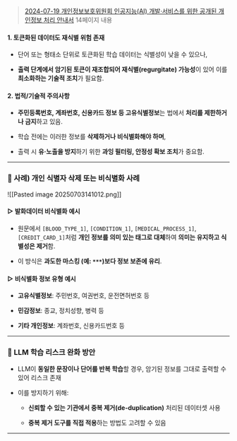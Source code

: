 
> [2024-07-19 개인정보보호위원회 인공지능(AI) 개발·서비스를 위한 공개된 개인정보 처리 안내서](https://www.pipc.go.kr/np/cop/bbs/selectBoardArticle.do?bbsId=BS217&mCode=D010030000&nttId=10375#LINK) 14페이지 내용 


#### 1. **토큰화된 데이터도 재식별 위험 존재**

- 단어 또는 형태소 단위로 토큰화된 학습 데이터는 식별성이 낮을 수 있으나,
    
- **출력 단계에서 암기된 토큰이 재조합되어 재식별(regurgitate) 가능성**이 있어 이를 **최소화하는 기술적 조치**가 필요함.
    

#### 2. **법적/기술적 주의사항**

- **주민등록번호, 계좌번호, 신용카드 정보 등 고유식별정보**는 법에서 **처리를 제한하거나 금지**하고 있음.
    
- 학습 전에는 이러한 정보를 **삭제하거나 비식별화해야 하며**,
    
- 출력 시 **유·노출을 방지**하기 위한 **과잉 필터링, 안정성 확보 조치**가 중요함.
    

---

### 📌 사례) 개인 식별자 삭제 또는 비식별화 사례

![[Pasted image 20250703141012.png]]

#### ▷ 발화데이터 비식별화 예시

- 원문에서 `[BLOOD_TYPE_1]`, `[CONDITION_1]`, `[MEDICAL_PROCESS_1]`, `[CREDIT_CARD_1]`처럼 **개인 정보를 의미 있는 태그로 대체**하여 **의미는 유지하고 식별성은 제거**함.
    
- 이 방식은 **과도한 마스킹 (예: `***`)보다 정보 보존에 유리**.
    

#### ▷ 비식별화 정보 유형 예시

- **고유식별정보**: 주민번호, 여권번호, 운전면허번호 등
    
- **민감정보**: 종교, 정치성향, 병력 등
    
- **기타 개인정보**: 계좌번호, 신용카드번호 등
    

---

### 🔸 LLM 학습 리스크 완화 방안

- LLM이 **동일한 문장이나 단어를 반복 학습**할 경우, 암기된 정보를 그대로 출력할 수 있어 리스크 존재
    
- 이를 방지하기 위해:
    
    - **신뢰할 수 있는 기관에서 중복 제거(de-duplication)** 처리된 데이터셋 사용
        
    - **중복 제거 도구를 직접 적용**하는 방법도 고려할 수 있음
        

---
